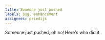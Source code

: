 ```yaml
---
title: Someone just pushed
labels: bug, enhancement
assignees: priedijk
---
```

Someone just pushed, oh no! Here's who did it:
